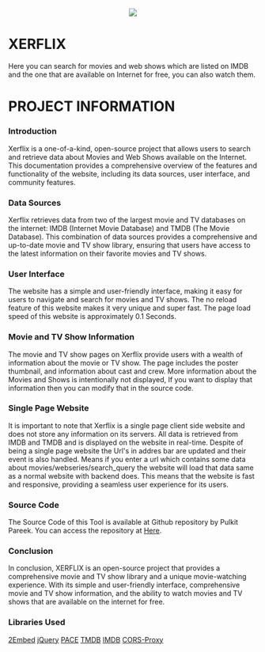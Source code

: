 <h1 align="center"><a href="https://kfnn12.github.io/Xerflix/"><img src="https://raw.githubusercontent.com/Kfnn12/Xerflix/main/icons/android-chrome-192x192.png"></a></h1>

# XERFLIX 
Here you can search for movies and web shows which are listed on IMDB and the one that are available on Internet for free, you can also watch them.

# PROJECT INFORMATION

### Introduction

Xerflix is a one-of-a-kind, open-source project that allows users to search and retrieve data about Movies and Web Shows available on the Internet. This documentation provides a comprehensive overview of the features and functionality of the website, including its data sources, user interface, and community features.

### Data Sources

Xerflix retrieves data from two of the largest movie and TV databases on the internet: IMDB (Internet Movie Database) and TMDB (The Movie Database). This combination of data sources provides a comprehensive and up-to-date movie and TV show library, ensuring that users have access to the latest information on their favorite movies and TV shows.

### User Interface

The website has a simple and user-friendly interface, making it easy for users to navigate and search for movies and TV shows. The no reload feature of this website makes it very unique and super fast. The page load speed of this website is approximately 0.1 Seconds.

### Movie and TV Show Information

The movie and TV show pages on Xerflix provide users with a wealth of information about the movie or TV show. The page includes the poster thumbnail, and information about cast and crew. More information about the Movies and Shows is intentionally not displayed, If you want to display that information then you can modify that in the source code.

### Single Page Website

It is important to note that Xerflix is a single page client side website and does not store any information on its servers. All data is retrieved from IMDB and TMDB and is displayed on the website in real-time. Despite of being a single page website the Url's in addres bar are updated and their event is also handled. Means if you enter a url which contains some data about movies/webseries/search\_query the website will load that data same as a normal website with backend does. This means that the website is fast and responsive, providing a seamless user experience for its users.

### Source Code

The Source Code of this Tool is available at Github repository by Pulkit Pareek. You can access the repository at [Here](https://github.com/pulkitpareek18/netflix).

### Conclusion

In conclusion, XERFLIX is an open-source project that provides a comprehensive movie and TV show library and a unique movie-watching experience. With its simple and user-friendly interface, comprehensive movie and TV show information, and the ability to watch movies and TV shows that are available on the internet for free.

### Libraries Used

[2Embed](https://2embed.to/)   [jQuery](https://jquery.com/)   [PACE](https://codebyzach.github.io/pace/)   [TMDB](https://tmdb.com)   [IMDB](https://imdb.com)   [CORS-Proxy](https://corsproxy.io)
